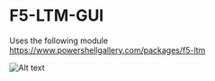 # F5-LTM-GUI

Uses the following module
https://www.powershellgallery.com/packages/f5-ltm

![Alt text](/relative/path/to/ss.png?raw=true "F5-LTM-Menu")
